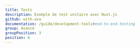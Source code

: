 ```yaml
---
title: Tests
description: Exemple de test unitaire avec Nuxt.js
github: with-ava
documentation: /guide/development-tools#end-to-end-testing
group: Avancé
groupPosition: 3
position: 6
---
```

